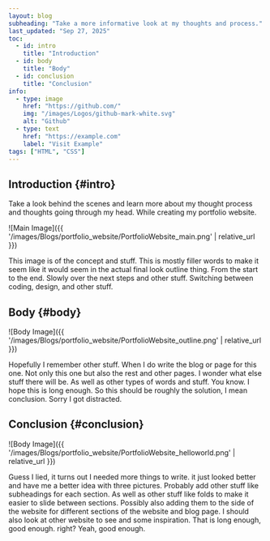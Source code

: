 ```yaml
---
layout: blog
subheading: "Take a more informative look at my thoughts and process."
last_updated: "Sep 27, 2025"
toc:
  - id: intro
    title: "Introduction"
  - id: body
    title: "Body"
  - id: conclusion
    title: "Conclusion"
info:
  - type: image
    href: "https://github.com/"
    img: "/images/Logos/github-mark-white.svg"
    alt: "Github"
  - type: text
    href: "https://example.com"
    label: "Visit Example"
tags: ["HTML", "CSS"]
---
```


## Introduction {#intro}

Take a look behind the scenes and learn more about my thought process and thoughts going through my head. While creating my portfolio website.

![Main Image]({{ '/images/Blogs/portfolio_website/PortfolioWebsite_main.png' | relative_url }})

This image is of the concept and stuff. This is mostly filler words to make it seem like it would seem in the actual final look outline thing. From the start to the end. Slowly over the next steps and other stuff. Switching between coding, design, and other stuff.

## Body {#body}

![Body Image]({{ '/images/Blogs/portfolio_website/PortfolioWebsite_outline.png' | relative_url }})

Hopefully I remember other stuff. When I do write the blog or page for this one. Not only this one but also the rest and other pages. I wonder what else stuff there will be. As well as other types of words and stuff. You know. I hope this is long enough. So this should be roughly the solution, I mean conclusion. Sorry I got distracted.

## Conclusion {#conclusion}

![Body Image]({{ '/images/Blogs/portfolio_website/PortfolioWebsite_helloworld.png' | relative_url }})

Guess I lied, it turns out I needed more things to write. it just looked better and have me a better idea with three pictures. Probably add other stuff like subheadings for each section. As well as other stuff like folds to make it easier to slide between sections. Possibly also adding them to the side of the website for different sections of the website and blog page. I should also look at other website to see and some inspiration. That is long enough, good enough. right? Yeah, good enough.
